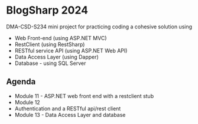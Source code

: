 # BlogSharp 2024

DMA-CSD-S234 mini project for practicing coding a cohesive solution using
 - Web Front-end (using ASP.NET MVC)
 - RestClient (using RestSharp)
 - RESTful service API (using ASP.NET Web API)
 - Data Access Layer (using Dapper)
 - Database - using SQL Server 

## Agenda
- Module 11 - ASP.NET web front end with a restclient stub
- Module 12
 - Authentication and a RESTful api/rest client
- Module 13 - Data Access Layer and database
